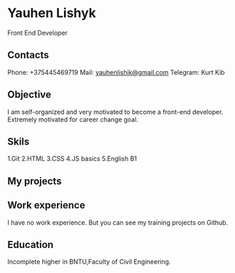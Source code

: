 # Yauhen Lishyk
Front End Developer
## Contacts
Phone: +375445469719
Mail: yauhenlishik@gmail.com
Telegram: Kurt Kib
## Objective
I am self-organized and very motivated to become a front-end developer. Extremely motivated for career change goal.
## Skils
1.Git
2.HTML
3.CSS
4.JS basics 
5.English B1
## My projects
## Work experience
I have no work experience. But you can see my training projects on Github.
## Education
Incomplete higher in BNTU,Faculty of Civil Engineering.